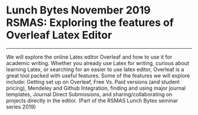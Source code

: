 
# Lunch Bytes November 2019 RSMAS: Exploring the features of Overleaf Latex Editor
---------------------------------
We will explore  the online Latex editor Overleaf and how to use it for academic writing. Whether you already use Latex for writing, curious about learning Latex, or searching for an easier to use latex editor, Overleaf is a great tool packed with useful features. Some of the features we will explore include: Getting set up on Overleaf, Free Vs. Paid versions (and student pricing), Mendeley and Github Integration, finding and using major journal templates, Journal Direct Submissions,  and sharing/collaborating on projects directly in the editor. 
(Part of the RSMAS Lunch Bytes seminar series 2019)

